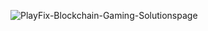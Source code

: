 ![PlayFix-Blockchain-Gaming-Solutionspage](https://github.com/user-attachments/assets/31eb5d39-ac83-4b9e-b3f1-ce32cbb3677d)
